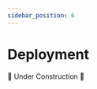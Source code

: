 ```yaml
---
sidebar_position: 6
---
```


# Deployment

🚧 Under Construction 🚧

<!-- If you would like to deploy the landing page to production, you can run the following command.

```
npm run build
``` -->
